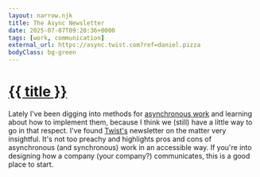 ```yaml
---
layout: narrow.njk
title: The Async Newsletter
date: 2025-07-07T09:20:36+0000
tags: [work, communication]
external_url: https://async.twist.com?ref=daniel.pizza
bodyClass: bg-green
---
```


<h1><a href="{{ external_url }}">{{ title }}</a></h1>

Lately I've been digging into methods for [asynchronous work](https://almanac.io/magazine/the-async-encyclopedia?ref=daniel.pizza "The async encyclopedia") and learning about how to implement them, because I think we (still) have a little way to go in that respect. I've found [Twist's](https://twist.com?ref=daniel.pizza "Twist") newsletter on the matter very insightful. It's not too preachy and highlights pros and cons of asynchronous (and synchronous) work in an accessible way. If you're into designing how a company (your company?) communicates, this is a good place to start.
